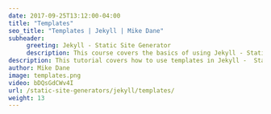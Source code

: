```yaml
---
date: 2017-09-25T13:12:00-04:00
title: "Templates"
seo_title: "Templates | Jekyll | Mike Dane"
subheader:
     greeting: Jekyll - Static Site Generator
     description: This course covers the basics of using Jekyll - Static Site Generator. Work your way through the videos and we'll teach you everything you need to know to create a professional and scalable website or blog!
description: This tutorial covers how to use templates in Jekyll -  Static Site Generator.
author: Mike Dane
image: templates.png
video: bDQsGdCWv4I
url: /static-site-generators/jekyll/templates/
weight: 13
---
```

